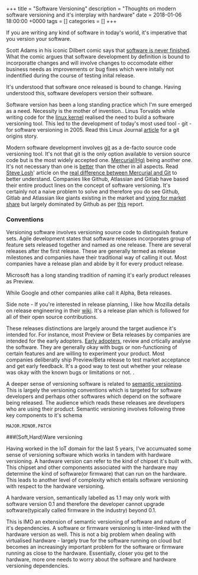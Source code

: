 +++
title = "Software Versioning"
description = "Thoughts on modern software versioning and it's interplay with hardware"
date = 2018-01-06 18:00:00 +0000
tags = []
categories = []
+++

If you are writing any kind of software in today's world, it's imperative that you version your software.

Scott Adams in his iconic Dilbert comic says that [software is never finished](https://dilbert.com/strip/2017-10-02). What the comic argues that software development by definition is bound to incorporatte changes and will involve changes to occomodate either business needs as improvements or bug fixes which were initally not indentified during the course of testing inital release.

It's understood that software once released is bound to change. Having understood this, software developers version their software.

Software version has been a long standing practice which I'm sure emerged as a need. Necessity is the mother of invention.. Linus Torvalds while writing code for the [linux kernel](https://git-scm.com/book/en/v2/Getting-Started-A-Short-History-of-Git) realised the need to build a software versioning tool. This led to the development of today's most used tool - git - for software versioning in 2005. Read this Linux Journal [article](https://www.linuxjournal.com/content/git-origin-story) for a git origins story.

Modern software development involves [git](https://git-scm.com) as a de-facto source code versioning tool. It's not that git is the only option available to version source code but is the most widely accepted one. [Mercurial(Hg)](https://www.mercurial-scm.org) being another one. It's not necessary than one is [better](https://www.atlassian.com/blog/git/git-vs-mercurial-why-git) than the other in all aspects. Read [Steve Losh](http://stevelosh.com)' article on the [real difference between Mercurial and Git](http://stevelosh.com/blog/2010/01/the-real-difference-between-mercurial-and-git/) to better understand. Companies like Github, Atlassian and Gitlab have based their entire product lines on the concept of software versioning. It's certainly not a naive problem to solve and therefore you do see Github, Gitlab and Atlassian like giants existing in the market and [vying for market share](https://www.infoworld.com/article/3123244/application-development/enterprise-repo-wars-github-vs-gitlab-vs-bitbucket.html) but largely dominated by Github as per  [this](https://www.datanyze.com/market-share/source-code-management/git-market-share) report.

### Conventions

Versioning software involves versioning source code to distinguish feature sets. Agile development states that software releases incorporates group of feature sets released together and named as one release. There are several releases after the first release. These are generally termed as release milestones and companies have their traditional way of calling it out. Most companies have a release plan and abide by it for every product release.

Microsoft has a long standing tradition of naming it's early product releases as Preview.

While Google and other companies alike call it Alpha, Beta releases. 

Side note - If you're interested in release planning, I like how Mozilla details on release engineering in their [wiki](https://wiki.mozilla.org/ReleaseEngineering). It's a release plan which is followed for all of their open source contributions.

These releases distinctions are largely around the target audience it's intended for. For instance, most Preview or Beta releases by companies are intended for the early adopters. [Early adopters](https://en.wikipedia.org/wiki/Early_adopter), review and crtically analyse the software. They are generally okay with bugs or non-functioning of certain features and are willing to experiment your product. Most companies deliberatly ship Preview/Beta release to test market acceptance and get early feedback. It's a good way to test out whether your release was okay with the known bugs or limitations or not. <insert a link of a practice in product engineering if there exists one related to feedback or early adopters>.

A deeper sense of versioning software is related to [semantic versioning](https://semver.org). This is largely the versioning conventions which is targeted for software developers and perhaps other softwares which depend on the software being released. The audience which reads these releases are developers who are using their product. Semantic versioning involves following three key components to it's schema

`MAJOR.MINOR.PATCH` 

###(Soft,Hard)Ware versioning

Having worked in the IoT domain for the last 5 years, I've accumuated some sense of versioning software which works in tandem with hardware versioning. A hardware version can refer to the kind of chipset it's built with. This chipset and other components associated with the hardware may determine the kind of software(or firmware) that can run on the hardware. This leads to another level of complexity which entails software versioning with respect to the hardware versioning.

 A hardware version, semantically labelled as 1.1 may only work with software version 0.1 and therefore the developer cannot upgrade software(typically called firmware in the industry) beyond 0.1. 

This is IMO an extension of semantic versioning of software and nature of it's dependencies. A software or firmware versioning is inter-linked with the hardware version as well. This is not a big problem when dealing with virtualised hardware - largely true for the software running on cloud but becomes an increasingly important problem for the software or firmware running as close to the hardware. Essentially, closer you get to the hardware, more one needs to worry about the software and hardware versioning dependencies.

